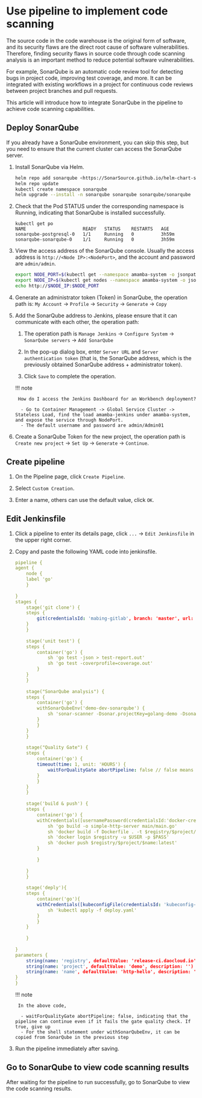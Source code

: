 # Use pipeline to implement code scanning

The source code in the code warehouse is the original form of software, and its security flaws are the direct root cause of software vulnerabilities.
Therefore, finding security flaws in source code through code scanning analysis is an important method to reduce potential software vulnerabilities.

For example, SonarQube is an automatic code review tool for detecting bugs in project code, improving test coverage, and more.
It can be integrated with existing workflows in a project for continuous code reviews between project branches and pull requests.

This article will introduce how to integrate SonarQube in the pipeline to achieve code scanning capabilities.

## Deploy SonarQube

If you already have a SonarQube environment, you can skip this step, but you need to ensure that the current cluster can access the SonarQube server.

1. Install SonarQube via Helm.

    ```bash
    helm repo add sonarqube <https://SonarSource.github.io/helm-chart-sonarqube>
    helm repo update
    kubectl create namespace sonarqube
    helm upgrade --install -n sonarqube sonarqube sonarqube/sonarqube  --create-namespace --set service.type=NodePort
    ```

2. Check that the Pod STATUS under the corresponding namespace is Running, indicating that SonarQube is installed successfully.

    ```none
    kubectl get po
    NAME                     READY   STATUS    RESTARTS   AGE
    sonarqube-postgresql-0   1/1     Running   0          3h59m
    sonarqube-sonarqube-0    1/1     Running   0          3h59m
    ```

3. View the access address of the SonarQube console. Usually the access address is `http://<Node IP>:<NodePort>`, and the account and password are `admin/admin`.

    ```bash
    export NODE_PORT=$(kubectl get --namespace amamba-system -o jsonpath="{.spec.ports[0].nodePort}" services sonarqube-sonarqube)
    export NODE_IP=$(kubectl get nodes --namespace amamba-system -o jsonpath="{.items[0].status.addresses[0].address}")
    echo http://$NODE_IP:$NODE_PORT
    ```

4. Generate an administrator token (Token) in SonarQube, the operation path is: `My Account` -> `Profile` -> `Security` -> `Generate` -> `Copy`

    <!--![]()screenshots-->

    <!--![]()screenshots-->

    <!--![]()screenshots-->

5. Add the SonarQube address to Jenkins, please ensure that it can communicate with each other, the operation path:

     1. The operation path is `Manage Jenkins` -> `Configure System` -> `SonarQube servers` -> `Add SonarQube`

     2. In the pop-up dialog box, enter `Server URL` and `Server authentication token` (that is, the SonarQube address, which is the previously obtained SonarQube address + administrator token).

     3. Click `Save` to complete the operation.

    <!--![]()screenshots-->

    <!--![]()screenshots-->

    <!--![]()screenshots-->

    !!! note

        How do I access the Jenkins Dashboard for an Workbench deployment?
        
         - Go to Container Management -> Global Service Cluster -> Stateless Load, find the load amamba-jenkins under amamba-system, and expose the service through NodePort.
         - The default username and password are admin/Admin01

6. Create a SonarQube Token for the new project, the operation path is `Create new project` -> `Set Up` -> `Generate` -> `Continue`.

    <!--![]()screenshots-->

    <!--![]()screenshots-->

## Create pipeline

1. On the Pipeline page, click `Create Pipeline`.

    <!--![]()screenshots-->

2. Select `Custom Creation`.

    <!--![]()screenshots-->

3. Enter a name, others can use the default value, click `OK`.

    <!--![]()screenshots-->

## Edit Jenkinsfile

1. Click a pipeline to enter its details page, click `...` -> `Edit Jenkinsfile` in the upper right corner.

    <!--![]()screenshots-->

    <!--![]()screenshots-->

2. Copy and paste the following YAML code into jenkinsfile.

    ```yaml
    pipeline {
    agent {
        node {
        label 'go'
        }
        
    }
    stages {
        stage('git clone') {
        steps {
            git(credentialsId: 'mabing-gitlab', branch: 'master', url: 'https://gitlab.daocloud.cn/bing.ma/jenkins-sonarqube-demo.git')
        }
        }
        
        stage('unit test') {
        steps {
            container('go') {
                sh 'go test -json > test-report.out'
                sh 'go test -coverprofile=coverage.out'
            }
        }
        }
        
        stage("SonarQube analysis") {
        steps {
            container('go') {
            withSonarQubeEnv('demo-dev-sonarqube') {
                sh 'sonar-scanner -Dsonar.projectKey=golang-demo -Dsonar.sources=. -Dsonar.host.url=http://10.6.182.101:32313 -Dsonar.login=4b337cbbafd89ae9bca46a746cddab4c993d2a7a'
            }
            }
        }
        }
        
        stage("Quality Gate") {
        steps {
            container('go') {
            timeout(time: 1, unit: 'HOURS') {
                waitForQualityGate abortPipeline: false // false means pipeline will continue even if sonarQube QUALITY GATE failed
            }
            }
        }
        }
        
        stage('build & push') {
        steps {
            container('go') {
            withCredentials([usernamePassword(credentialsId:'docker-credential',passwordVariable:'PASS',usernameVariable:'USER')]) {
                sh 'go build -o simple-http-server main/main.go'
                sh 'docker build -f Dockerfile . -t $registry/$project/$name:latest'
                sh 'docker login $registry -u $USER -p $PASS'
                sh 'docker push $registry/$project/$name:latest'
            }
            
            }
            
        }
        }
        
        stage('deply'){
        steps {
            container('go'){
            withCredentials([kubeconfigFile(credentialsId: 'kubeconfig-credential', variable: 'KUBECONFIG')]) {
                sh 'kubectl apply -f deploy.yaml'
            }
            }
        }
        
        }
        
    }
    parameters {
        string(name: 'registry', defaultValue: 'release-ci.daocloud.io', description: '')
        string(name: 'project', defaultValue: 'demo', description: '')
        string(name: 'name', defaultValue: 'http-hello', description: '')
    }
    }
    ```

    !!! note

        In the above code,
        
         - waitForQualityGate abortPipeline: false, indicating that the pipeline can continue even if it fails the gate quality check. If true, give up
         - For the shell statement under withSonarQubeEnv, it can be copied from SonarQube in the previous step

3. Run the pipeline immediately after saving.

## Go to SonarQube to view code scanning results

After waiting for the pipeline to run successfully, go to SonarQube to view the code scanning results.

<!--![]()screenshots-->
